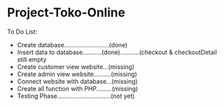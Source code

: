# Project-Toko-Online

To Do List:
- Create database..........................(done)
- Insert data to database...........(done)...........(checkout & checkoutDetail still empty
- Create customer view website...(missing)
- Create admin view website..........(missing)
- Connect website with database...(missing)
- Create all function with PHP.........(missing)
- Testing Phase...............................(not yet)
